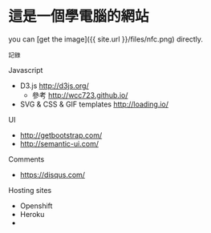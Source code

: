 # 這是一個學電腦的網站

you can [get the image]({{ site.url }}/files/nfc.png) directly.

```
記錄
```

Javascript
* D3.js http://d3js.org/
  * 參考 http://wcc723.github.io/
* SVG & CSS & GIF templates http://loading.io/

UI
* http://getbootstrap.com/
* http://semantic-ui.com/

Comments
* https://disqus.com/

Hosting sites
* Openshift
* Heroku
* 

